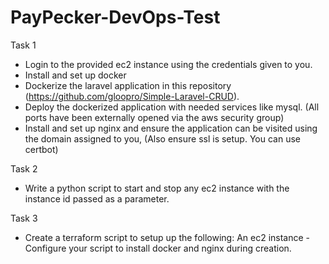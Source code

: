 # PayPecker-DevOps-Test


Task 1
- Login to the provided ec2 instance using the credentials given to you.
- Install and set up docker 
- Dockerize the laravel application in this repository (https://github.com/gloopro/Simple-Laravel-CRUD).
- Deploy the dockerized application with needed services like mysql. (All ports have been externally opened via the aws security group)
- Install and set up nginx and ensure the application can be visited using the domain assigned to you, (Also ensure ssl is setup. You can use certbot)


Task 2

-  Write a python script to start and stop any ec2 instance with the instance id passed as a parameter. 


Task 3

- Create a terraform script to setup up the following:
	An ec2 instance	
-Configure your script to install docker and nginx during creation.


